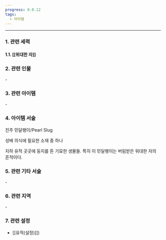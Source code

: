 ```yaml
---
progress: 0.0.12
tags:
  - 아이템
---
```

---
### 1. 관련 세력 
#### 1.1. [[위대한 자]]

### 2. 관련 인물
\-

### 3. 관련 아이템
\-


### 4. 아이템 서술
진주 민달팽이/Pearl Slug

성배 의식에 필요한 소재 중 하나

지하 유적 곳곳에 둥지를 튼 기묘한 생물들.
특히 이 민달팽이는 버림받은 위대한 자의 흔적이다.

### 5. 관련 기타 서술
\-

### 6. 관련 지역
\-
### 7. 관련 설정
- [[유적(설정)]])